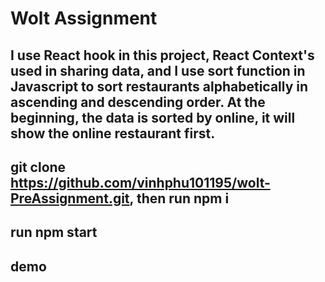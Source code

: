 # Wolt Assignment

## I use React hook in this project, React Context's used in sharing data, and I use sort function in Javascript to sort restaurants alphabetically in ascending and descending order. At the beginning, the data is sorted by online, it will show the online restaurant first.

## git clone https://github.com/vinhphu101195/wolt-PreAssignment.git, then run npm i
## run npm start

## demo 